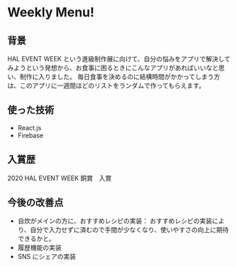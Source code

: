 # Weekly Menu!

## 背景

HAL EVENT WEEK という進級制作展に向けて、自分の悩みをアプリで解決してみようという発想から、お食事に困るときにこんなアプリがあればいいなと思い、制作に入りました。
毎日食事を決めるのに結構時間がかかってしまう方は、このアプリに一週間ほどのリストをランダムで作ってもらえます。

## 使った技術

- React.js
- Firebase

## 入賞歴

2020 HAL EVENT WEEK 銅賞　入賞

## 今後の改善点

- 自炊がメインの方に、おすすめレシピの実装：
  おすすめレシピの実装により、自分で入力せずに済むので手間が少なくなり、使いやすさの向上に期待できるかと。
- 履歴機能の実装
- SNS にシェアの実装

